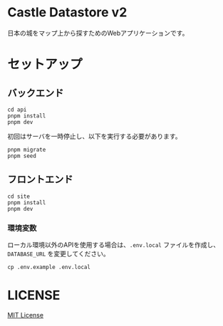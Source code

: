 # Castle Datastore v2
日本の城をマップ上から探すためのWebアプリケーションです。

# セットアップ
## バックエンド
```shell
cd api
pnpm install
pnpm dev
```

初回はサーバを一時停止し、以下を実行する必要があります。

```shell
pnpm migrate
pnpm seed
```

## フロントエンド
```shell
cd site
pnpm install
pnpm dev
```

### 環境変数
ローカル環境以外のAPIを使用する場合は、`.env.local` ファイルを作成し、`DATABASE_URL` を変更してください。

```shell
cp .env.example .env.local
```

# LICENSE
[MIT License](./LICENSE)
